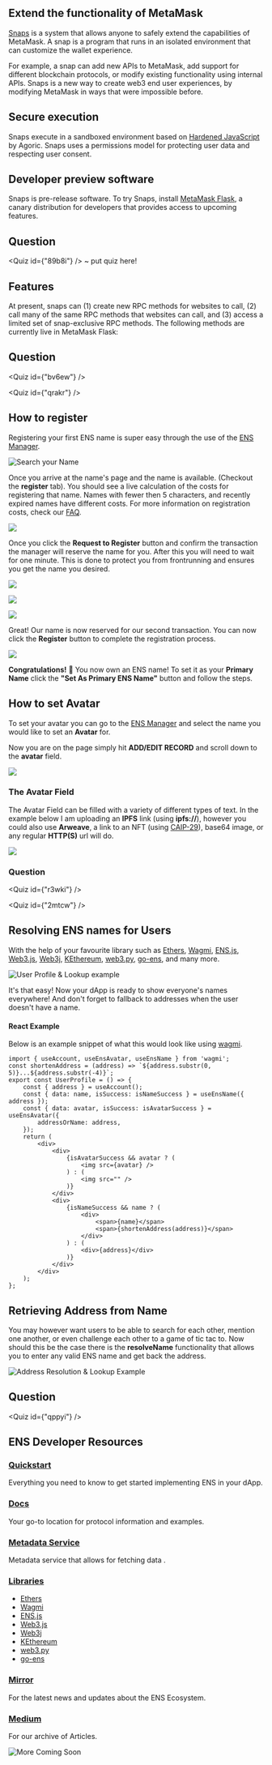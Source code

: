 <Section name="1. Introduction" description="Introduction to MetaMask Snaps">

## Extend the functionality of MetaMask

[Snaps](https://metamask.io/snaps/) is a system that allows anyone to safely extend the capabilities of MetaMask. A snap is a program that runs in an isolated environment that can customize the wallet experience.

For example, a snap can add new APIs to MetaMask, add support for different blockchain protocols, or modify existing functionality using internal APIs. Snaps is a new way to create web3 end user experiences, by modifying MetaMask in ways that were impossible before.

## Secure execution

Snaps execute in a sandboxed environment based on [Hardened JavaScript](https://docs.agoric.com/guides/js-programming/hardened-js.html) by Agoric. Snaps uses a permissions model for protecting user data and respecting user consent. 

## Developer preview software

Snaps is pre-release software. To try Snaps, install [MetaMask Flask](https://metamask.io/flask/), a canary distribution for developers that provides access to upcoming features.

## Question

<Quiz id={"89b8i"} /> ~ put quiz here!

</Section>


<Section name="2. Overview of Features" description="Features">

## Features

At present, snaps can (1) create new RPC methods for websites to call, (2) call many of the same RPC methods that websites can call, and (3) access a limited set of snap-exclusive RPC methods. The following methods are currently live in MetaMask Flask: 

## Question

<Quiz id={"bv6ew"} />

<Quiz id={"qrakr"} />

</Section>


<Section name="3. Registering an ENS" description="Getting your ">

## How to register

Registering your first ENS name is super easy through the use of the [ENS Manager](http://app.ens.domains/).

![Search your Name](https://i.imgur.com/D4ntUeO.png)

Once you arrive at the name's page and the name is available. (Checkout the **register** tab). You should see a live calculation of the costs for registering that name. Names with fewer then 5 characters, and recently expired names have different costs. For more information on registration costs, check our [FAQ](https://docs.ens.domains/permanent-registrar-faq#how-much-will-the-yearly-renewals-cost).

![](https://i.imgur.com/xlcWoJ4.png)

Once you click the **Request to Register** button and confirm the transaction the manager will reserve the name for you. After this you will need to wait for one minute. This is done to protect you from frontrunning and ensures you get the name you desired.

![](https://i.imgur.com/D8EUxod.png)

![](https://i.imgur.com/pGMw8Ce.png)

![](https://i.imgur.com/pbTJ2vq.png)

Great! Our name is now reserved for our second transaction. You can now click the **Register** button to complete the registration process.

![](https://i.imgur.com/3NrIBEl.png)

**Congratulations!** 🎉 You now own an ENS name! To set it as your **Primary Name** click the **"Set As Primary ENS Name"** button and follow the steps.

## How to set Avatar

To set your avatar you can go to the [ENS Manager](https://app.ens.domains/) and select the name you would like to set an **Avatar** for.

Now you are on the page simply hit **ADD/EDIT RECORD** and scroll down to the **avatar** field.

![](https://i.imgur.com/fLFw8Ey.png)

### The Avatar Field

The Avatar Field can be filled with a variety of different types of text. In the example below I am uploading an **IPFS** link (using **ipfs://**), however you could also use **Arweave**, a link to an NFT (using [CAIP-29](https://github.com/ChainAgnostic/CAIPs/blob/master/CAIPs/caip-29.md)), base64 image, or any regular **HTTP(S)** url will do.

![](https://i.imgur.com/Scbp1AW.png)

### Question

<Quiz id={"r3wki"} />


<Quiz id={"2mtcw"} />


</Section>

<Section name="4. Integrate ENS" description="Integrate ENS into your Project">

## Resolving ENS names for Users

With the help of your favourite library such as [Ethers](https://docs.ethers.io/v5/api/providers/provider/#Provider--ens-methods), [Wagmi](https://wagmi.sh/docs/hooks/useEnsName), [ENS.js](https://www.npmjs.com/package/@ensdomains/ensjs), [Web3.js](https://web3js.readthedocs.io/en/v1.2.0/web3-eth-ens.html), [Web3j](https://github.com/web3j/web3j), [KEthereum](https://github.com/komputing/KEthereum/tree/master/ens), [web3.py](https://web3py.readthedocs.io/en/stable/ens_overview.html), [go-ens](https://github.com/wealdtech/go-ens), and many more.

![User Profile & Lookup example](https://i.imgur.com/9G8yvJ2.png)

It's that easy! Now your dApp is ready to show everyone's names everywhere! And don't forget to fallback to addresses when the user doesn't have a name.

#### React Example

Below is an example snippet of what this would look like using [wagmi](https://wagmi.sh/docs/hooks/useEnsName).

```tsx
import { useAccount, useEnsAvatar, useEnsName } from 'wagmi';
const shortenAddress = (address) => `${address.substr(0, 5)}...${address.substr(-4)}`;
export const UserProfile = () => {
    const { address } = useAccount();
    const { data: name, isSuccess: isNameSuccess } = useEnsName({ address });
    const { data: avatar, isSuccess: isAvatarSuccess } = useEnsAvatar({
        addressOrName: address,
    });
    return (
        <div>
            <div>
                {isAvatarSuccess && avatar ? (
                    <img src={avatar} />
                ) : (
                    <img src="" />
                )}
            </div>
            <div>
                {isNameSuccess && name ? (
                    <div>
                        <span>{name}</span>
                        <span>{shortenAddress(address)}</span>
                    </div>
                ) : (
                    <div>{address}</div>
                )}
            </div>
        </div>
    );
};
```

## Retrieving Address from Name

You may however want users to be able to search for each other, mention one another, or even challenge each other to a game of tic tac to. Now should this be the case there is the **resolveName** functionality that allows you to enter any valid ENS name and get back the address.

![Address Resolution & Lookup Example](https://i.imgur.com/yaMUwih.png)

## Question

<Quiz id={"qppyi"} />


</Section>

<Section name="Dev Resources" description="Developer Resources">

## ENS Developer Resources

### [Quickstart](https://docs.ens.domains/dapp-developer-guide/ens-enabling-your-dapp)

Everything you need to know to get started implementing ENS in your dApp.

### [Docs](https://docs.ens.domains)

Your go-to location for protocol information and examples.

### [Metadata Service](https://metadata.ens.domains/docs)

Metadata service that allows for fetching data .

### [Libraries](https://docs.ens.domains/dapp-developer-guide/ens-libraries)
- [Ethers](https://docs.ethers.io/v5/api/providers/provider/#Provider--ens-methods)
- [Wagmi](https://wagmi.sh/docs/hooks/useEnsName)
- [ENS.js](https://www.npmjs.com/package/@ensdomains/ensjs)
- [Web3.js](https://web3js.readthedocs.io/en/v1.2.0/web3-eth-ens.html)
- [Web3j](https://github.com/web3j/web3j)
- [KEthereum](https://github.com/komputing/KEthereum/tree/master/ens)
- [web3.py](https://web3py.readthedocs.io/en/stable/ens_overview.html)
- [go-ens](https://github.com/wealdtech/go-ens)

### [Mirror](https://ens.mirror.xyz/)

For the latest news and updates about the ENS Ecosystem.

### [Medium](https://medium.com/the-ethereum-name-service)

For our archive of Articles.

![More Coming Soon](https://i.imgur.com/TaB3p5o.png)

</Section>
